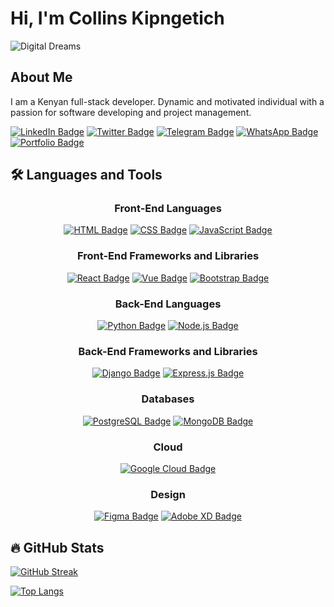 # Hi, I'm Collins Kipngetich

![Digital Dreams](https://media.istockphoto.com/id/841426318/photo/concept-of-digital-technology.jpg?s=1024x1024&w=is&k=20&c=fJt8219wEa_s1WUdP-wKEIzTAvPKBtwmf5MlxWm1oRg=)

## About Me
I am a Kenyan full-stack developer. Dynamic and motivated individual with a passion for software developing and project management.

[![LinkedIn Badge](https://img.shields.io/badge/-LinkedIn-blue?style=flat&logo=Linkedin&logoColor=white)](https://www.linkedin.com/in/collins-kipngetich-5415322a1/)
[![Twitter Badge](https://img.shields.io/badge/-Twitter-blue?style=flat&logo=Twitter&logoColor=white)](https://https://x.com/collinskip3311)
[![Telegram Badge](https://img.shields.io/badge/-Telegram-blue?style=flat&logo=Telegram&logoColor=white)](https://t.me/YOUR-TELEGRAM-USERNAME)
[![WhatsApp Badge](https://img.shields.io/badge/-WhatsApp-green?style=flat&logo=WhatsApp&logoColor=white)](https://wa.me/+254758913660)
[![Portfolio Badge](https://img.shields.io/badge/-Portfolio-blue?style=flat&logo=Internet-Explorer&logoColor=white)](https://YOUR-PORTFOLIO-URL)

## 🛠️ Languages and Tools

<div align="center">

### Front-End Languages
[![HTML Badge](https://img.shields.io/badge/-HTML-orange?style=flat&logo=HTML5&logoColor=white)](https://developer.mozilla.org/en-US/docs/Web/HTML)
[![CSS Badge](https://img.shields.io/badge/-CSS-blue?style=flat&logo=CSS3&logoColor=white)](https://developer.mozilla.org/en-US/docs/Web/CSS)
[![JavaScript Badge](https://img.shields.io/badge/-JavaScript-yellow?style=flat&logo=JavaScript&logoColor=white)](https://developer.mozilla.org/en-US/docs/Web/JavaScript)

### Front-End Frameworks and Libraries
[![React Badge](https://img.shields.io/badge/-React-blue?style=flat&logo=React&logoColor=white)](https://reactjs.org/)
[![Vue Badge](https://img.shields.io/badge/-Vue.js-green?style=flat&logo=Vue.js&logoColor=white)](https://vuejs.org/)
[![Bootstrap Badge](https://img.shields.io/badge/-Bootstrap-purple?style=flat&logo=Bootstrap&logoColor=white)](https://getbootstrap.com/)

### Back-End Languages
[![Python Badge](https://img.shields.io/badge/-Python-blue?style=flat&logo=Python&logoColor=white)](https://www.python.org/)
[![Node.js Badge](https://img.shields.io/badge/-Node.js-green?style=flat&logo=Node.js&logoColor=white)](https://nodejs.org/)

### Back-End Frameworks and Libraries
[![Django Badge](https://img.shields.io/badge/-Django-green?style=flat&logo=Django&logoColor=white)](https://www.djangoproject.com/)
[![Express.js Badge](https://img.shields.io/badge/-Express.js-black?style=flat&logo=Express&logoColor=white)](https://expressjs.com/)

### Databases
[![PostgreSQL Badge](https://img.shields.io/badge/-PostgreSQL-blue?style=flat&logo=PostgreSQL&logoColor=white)](https://www.postgresql.org/)
[![MongoDB Badge](https://img.shields.io/badge/-MongoDB-green?style=flat&logo=MongoDB&logoColor=white)](https://www.mongodb.com/)

### Cloud
[![Google Cloud Badge](https://img.shields.io/badge/-Google_Cloud-blue?style=flat&logo=GoogleCloud&logoColor=white)](https://cloud.google.com/)

### Design
[![Figma Badge](https://img.shields.io/badge/-Figma-blue?style=flat&logo=Figma&logoColor=white)](https://www.figma.com/)
[![Adobe XD Badge](https://img.shields.io/badge/-Adobe_XD-purple?style=flat&logo=AdobeXD&logoColor=white)](https://www.adobe.com/products/xd.html)

</div>

## 🔥 GitHub Stats

[![GitHub Streak](https://github-readme-streak-stats.herokuapp.com/?user=COLLINSKIPNGETICH)](https://git.io/streak-stats)

[![Top Langs](https://github-readme-stats.vercel.app/api/top-langs/?username=COLLINSKIPNGETICH&layout=compact)](https://github.com/anuraghazra/github-readme-stats)

